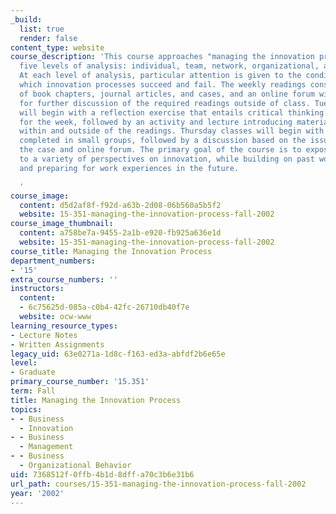 ```yaml
---
_build:
  list: true
  render: false
content_type: website
course_description: 'This course approaches "managing the innovation process" through
  five levels of analysis: individual, team, network, organizational, and industrial.
  At each level of analysis, particular attention is given to the conditions under
  which innovation processes succeed and fail. The weekly readings consist of a mixture
  of book chapters, journal articles, and cases, and an online forum will be used
  for further discussion of the required readings outside of class. Tuesday classes
  will begin with a reflection exercise that entails critical thinking about the topic
  for the week, followed by an activity and lecture introducing material found both
  within and outside of the readings. Thursday classes will begin with a case analysis
  completed in small groups, followed by a discussion based on the issues raised in
  the case and online forum. The primary goal of the course is to expose students
  to a variety of perspectives on innovation, while building on past work experiences
  and preparing for work experiences in the future.

  '
course_image:
  content: d5d2af8f-f92d-a63b-2d08-06b560a5b5f2
  website: 15-351-managing-the-innovation-process-fall-2002
course_image_thumbnail:
  content: a758be7a-9455-2a1b-e920-fb925a636e1d
  website: 15-351-managing-the-innovation-process-fall-2002
course_title: Managing the Innovation Process
department_numbers:
- '15'
extra_course_numbers: ''
instructors:
  content:
  - 6c75625d-085a-c0b4-42fc-26710db40f7e
  website: ocw-www
learning_resource_types:
- Lecture Notes
- Written Assignments
legacy_uid: 63e0271a-1d8c-f163-ed3a-abfdf2b6e65e
level:
- Graduate
primary_course_number: '15.351'
term: Fall
title: Managing the Innovation Process
topics:
- - Business
  - Innovation
- - Business
  - Management
- - Business
  - Organizational Behavior
uid: 7368512f-0ffb-4b1d-8dff-a70c3b6e31b6
url_path: courses/15-351-managing-the-innovation-process-fall-2002
year: '2002'
---
```

